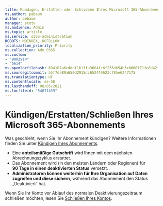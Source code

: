 ```yaml
---
title: Kündigen, Erstatten oder Schließen Ihres Microsoft 365-Abonnements
ms.author: pebaum
author: pebaum
manager: scotv
ms.audience: Admin
ms.topic: article
ms.service: o365-administration
ROBOTS: NOINDEX, NOFOLLOW
localization_priority: Priority
ms.collection: Adm_O365
ms.custom:
- "9002914"
- "5614"
ms.openlocfilehash: 604107a6cdddf1b13fa3684fc6f235db54b5c8600f71fe8d42f26ee179abfe6e
ms.sourcegitcommit: b5f7da89a650d2915dc652449623c78be6247175
ms.translationtype: HT
ms.contentlocale: de-DE
ms.lasthandoff: 08/05/2021
ms.locfileid: "54071439"
---
```

# <a name="cancelrefundclose-your-microsoft-365-subscription"></a>Kündigen/Erstatten/Schließen Ihres Microsoft 365-Abonnements

Was geschieht, wenn Sie Ihr Abonnement kündigen? Weitere Informationen finden Sie unter [Kündigen Ihres Abonnements](https://docs.microsoft.com/microsoft-365/commerce/subscriptions/cancel-your-subscription?view=o365-worldwide).

- Eine **anteilsmäßige Gutschrift** wird Ihnen mit dem nächsten Abrechnungszyklus erstattet.
- Das Abonnement wird (in den meisten Ländern oder Regionen) für **90 Tage in einen deaktivierten Status** versetzt.
- **Administratoren können weiterhin für Ihre Organisation auf Daten zugreifen und diese sichern**, während das Abonnement den Status „Deaktiviert“ hat.

Wenn Sie Ihr Konto vor Ablauf des normalen Deaktivierungszeitraum schließen möchten, lesen Sie [Schließen Ihres Kontos](https://docs.microsoft.com/microsoft-365/commerce/close-your-account?view=o365-worldwide).
